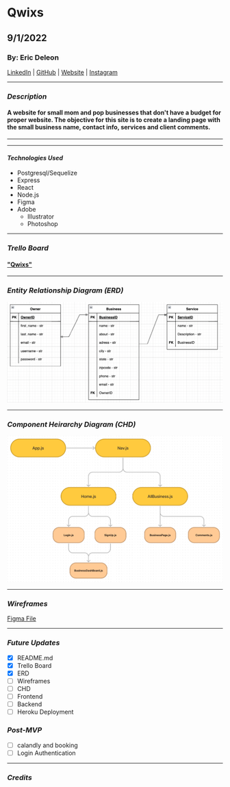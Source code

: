 # Qwixs

## 9/1/2022

### By: Eric Deleon

[LinkedIn](https://www.linkedin.com/in/eric-deleon-77a99134/) | [GitHub](https://github.com/132E) | [Website](https://132design.com/) | [Instagram](https://www.instagram.com/132design_/?hl=en)

---

### _Description_

#### A website for small mom and pop businesses that don't have a budget for proper website. The objective for this site is to create a landing page with the small business name, contact info, services and client comments.

---
---

#### **_Technologies Used_**

- Postgresql/Sequelize
- Express
- React
- Node.js
- Figma
- Adobe
  - Illustrator
  - Photoshop

---

### _Trello Board_

#### ["Qwixs"](https://trello.com/b/mU6w1Vce/qwixs)



---
### _Entity Relationship Diagram (ERD)_
![Image](Assets/qwixs-erd.png)

---
### _Component Heirarchy Diagram (CHD)_

![Image](Assets/qwixs_chd.png)

---

### _Wireframes_

<!-- ![image](Assets/CycleList_Wireframes.png) -->

[Figma File](https://www.figma.com/file/fX8JnItlnZk3QqT1mkB9mp/qwixs_wireframe?node-id=0%3A1)

---

### _Future Updates_

- [x] README.md
- [x] Trello Board
- [x] ERD
- [ ] Wireframes
- [ ] CHD
- [ ] Frontend
- [ ] Backend
- [ ] Heroku Deployment

### _Post-MVP_

- [ ] calandly and booking 
- [ ] Login Authentication

---

### _Credits_

